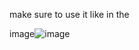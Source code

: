 make sure to use it like in the 

image![image](https://github.com/user-attachments/assets/1b983c14-4204-4c61-afa0-7146b011906a)
